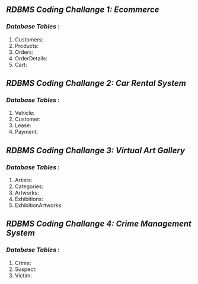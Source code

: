 ## *RDBMS Coding Challange 1: Ecommerce*     



### *Database Tables* :     

1. Customers:
2. Products:
3. Orders:
4. OrderDetails:
5. Cart:

## *RDBMS Coding Challange 2: Car Rental System*     

 

### *Database Tables* :     

1. Vehicle:
2. Customer:
3. Lease:
4. Payment:


## *RDBMS Coding Challange 3: Virtual Art Gallery*     



### *Database Tables* :     

1. Artists:
2. Categories:
3. Artworks:
4. Exhibitions:
5. ExhibitionArtworks:

## *RDBMS Coding Challange 4: Crime Management System*     



### *Database Tables* :     

1. Crime:
2. Suspect:
3. Victim:

   

